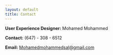 ```yaml
---
layout: default
title: Contact
---
```

**User Experience Designer:** Mohamed Mohammed 

**Contact:** (647) - 308 - 6512

**Email:** Mohamedmohammedsal@gmail.com
